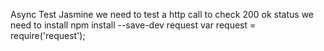 Async Test Jasmine
we need to test a http call to check 200 ok status we need to install
npm install --save-dev request
var request = require('request');
